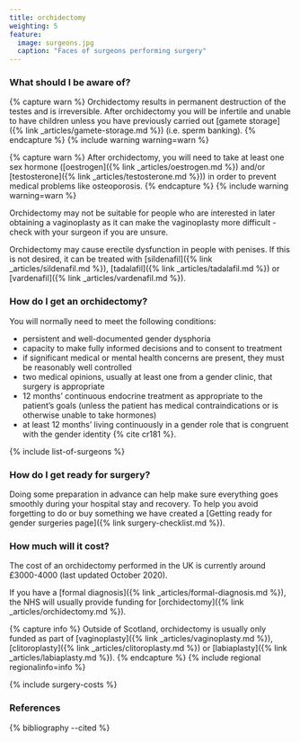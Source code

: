 ```yaml
---
title: orchidectomy
weighting: 5
feature:
  image: surgeons.jpg
  caption: "Faces of surgeons performing surgery"
---
```


### What should I be aware of?

{% capture warn %}
Orchidectomy results in permanent destruction of the testes and is irreversible. After orchidectomy you will be infertile and unable to have children unless you have previously carried out [gamete storage]({% link _articles/gamete-storage.md %}) (i.e. sperm banking).
{% endcapture %}
{% include warning warning=warn %}

{% capture warn %}
After orchidectomy, you will need to take at least one sex hormone ([oestrogen]({% link _articles/oestrogen.md %}) and/or [testosterone]({% link _articles/testosterone.md %})) in order to prevent medical problems like osteoporosis.
{% endcapture %}
{% include warning warning=warn %}

Orchidectomy may not be suitable for people who are interested in later obtaining a vaginoplasty as it can make the vaginoplasty more difficult - check with your surgeon if you are unsure. 

Orchidectomy may cause erectile dysfunction in people with penises. If this is not desired, it can be treated with [sildenafil]({% link _articles/sildenafil.md %}), [tadalafil]({% link _articles/tadalafil.md %}) or [vardenafil]({% link _articles/vardenafil.md %}).

### How do I get an orchidectomy?

You will normally need to meet the following conditions:

- persistent and well-documented gender dysphoria
- capacity to make fully informed decisions and to consent to treatment
- if significant medical or mental health concerns are present, they must be reasonably well controlled
- two medical opinions, usually at least one from a gender clinic, that surgery is appropriate 
- 12 months’ continuous endocrine treatment as appropriate to the patient’s goals (unless the patient has medical contraindications or is otherwise unable to take hormones)
- at least 12 months’ living continuously in a gender role that is congruent with the gender identity {% cite cr181 %}.

{% include list-of-surgeons %}

### How do I get ready for surgery?

Doing some preparation in advance can help make sure everything goes smoothly during your hospital stay and recovery. To help you avoid forgetting to do or buy something we have created a [Getting ready for gender surgeries page]({% link surgery-checklist.md %}).

### How much will it cost?

The cost of an orchidectomy performed in the UK is currently around £3000-4000 (last updated October 2020).

If you have a [formal diagnosis]({% link _articles/formal-diagnosis.md %}), the NHS will usually provide funding for [orchidectomy]({% link _articles/orchidectomy.md %}).

{% capture info %}
Outside of Scotland, orchidectomy is usually only funded as part of [vaginoplasty]({% link _articles/vaginoplasty.md %}), [clitoroplasty]({% link _articles/clitoroplasty.md %}) or [labiaplasty]({% link _articles/labiaplasty.md %}).
{% endcapture %}
{% include regional regionalinfo=info %}

{% include surgery-costs %}

### References

{% bibliography --cited %}  
